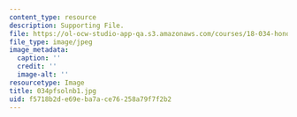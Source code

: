 ```yaml
---
content_type: resource
description: Supporting File.
file: https://ol-ocw-studio-app-qa.s3.amazonaws.com/courses/18-034-honors-differential-equations-spring-2004/f5718b2de69eba7ace76258a79f7f2b2_034pfsolnb1.jpg
file_type: image/jpeg
image_metadata:
  caption: ''
  credit: ''
  image-alt: ''
resourcetype: Image
title: 034pfsolnb1.jpg
uid: f5718b2d-e69e-ba7a-ce76-258a79f7f2b2
---
```

